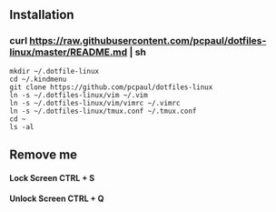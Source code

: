 ## Installation
### curl https://raw.githubusercontent.com/pcpaul/dotfiles-linux/master/README.md | sh

    mkdir ~/.dotfile-linux
    cd ~/.kindmenu
    git clone https://github.com/pcpaul/dotfiles-linux
    ln -s ~/.dotfiles-linux/vim ~/.vim
    ln -s ~/.dotfiles-linux/vim/vimrc ~/.vimrc
    ln -s ~/.dotfiles-linux/tmux.conf ~/.tmux.conf
    cd ~
    ls -al

## Remove me

#### Lock Screen CTRL + S
#### Unlock Screen CTRL + Q
